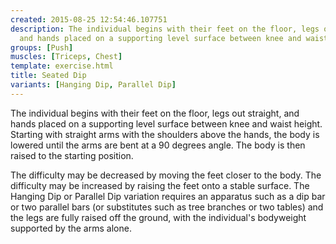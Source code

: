 ```yaml
---
created: 2015-08-25 12:54:46.107751
description: The individual begins with their feet on the floor, legs out straight,
  and hands placed on a supporting level surface between knee and waist height.
groups: [Push]
muscles: [Triceps, Chest]
template: exercise.html
title: Seated Dip
variants: [Hanging Dip, Parallel Dip]
---
```

The individual begins with their feet on the floor, legs out straight, and hands placed on a supporting level surface between knee and waist height. Starting with straight arms with the shoulders above the hands, the body is lowered until the arms are bent at a 90 degrees angle. The body is then raised to the starting position.

The difficulty may be decreased by moving the feet closer to the body. The difficulty may be increased by raising the feet onto a stable surface. The Hanging Dip or Parallel Dip variation requires an apparatus such as a dip bar or two parallel bars (or substitutes such as tree branches or two tables) and the legs are fully raised off the ground, with the individual's bodyweight supported by the arms alone.